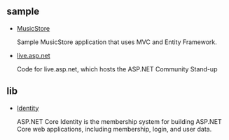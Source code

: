 
## sample

* [MusicStore](https://github.com/aspnet/MusicStore)

    Sample MusicStore application that uses MVC and Entity Framework.


* [live.asp.net](https://github.com/aspnet/live.asp.net)

    Code for live.asp.net, which hosts the ASP.NET Community Stand-up 


## lib

* [Identity](https://github.com/aspnet/Identity)

    ASP.NET Core Identity is the membership system for building ASP.NET Core web applications, including membership, login, and user data. 




